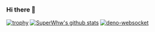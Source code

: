 ### Hi there 👋

<!--
**SuperWhw/SuperWhw** is a ✨ _special_ ✨ repository because its `README.md` (this file) appears on your GitHub profile.

Here are some ideas to get you started:

- 🔭 I’m currently working on ...
- 🌱 I’m currently learning ...
- 👯 I’m looking to collaborate on ...
- 🤔 I’m looking for help with ...
- 💬 Ask me about ...
- 📫 How to reach me: ...
- 😄 Pronouns: ...
- ⚡ Fun fact: ...
-->

[![trophy](https://github-profile-trophy.vercel.app/?username=SuperWhw&title=Stars,Followers)](https://github.com/SuperWhw/github-profile-trophy)
[![SuperWhw's github stats](https://github-readme-stats.vercel.app/api?username=SuperWhw&show_icons=true)](https://github.com/SuperWhw/)
[![deno-websocket](https://github-readme-stats.vercel.app/api/top-langs/?username=SuperWhw&layout=compact)](https://github.com/SuperWhw/)
